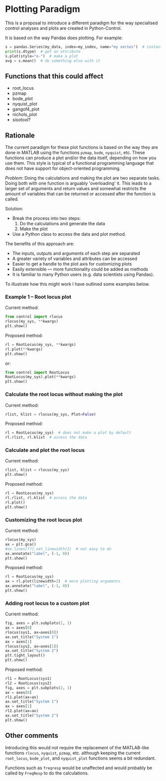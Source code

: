 # Plotting Paradigm

This is a proposal to introduce a different paradigm for the way specialised control analyses and plots are created in Python-Control.

It is based on the way Pandas does plotting.  For example:

```python
s = pandas.Series(my_data, index=my_index, name="my series")  # instantiate object
print(s.dtype)  # get an attribute
s.plot(style="o-")  # make a plot
avg = s.mean()  # do something else with it
```

## Functions that this could affect

- root_locus
- pzmap
- bode_plot
- nyquist_plot
- gangof4_plot
- nichols_plot
- sisotool?


## Rationale

The current paradigm for these plot functions is based on the way they are done in MATLAB using the functions `pzmap`, `bode`, `nyquist`, etc. These functions can produce a plot and/or the data itself, depending on how you use them. This style is typical of a functional programming language that does not have support for object-oriented programming.

*Problem*: Doing the calculations and making the plot are two separate tasks.  Doing both with one function is arguably 'overloading' it. This leads to a larger set of arguments and return values and somewhat restricts the amount of variables that can be returned or accessed after the function is called.

Solution:
- Break the process into two steps:
    1. Do the calculations and generate the data
    2. Make the plot
- Use a Python class to access the data and plot method.

The benefits of this approach are:
- The inputs, outputs and arguments of each step are separated
- A greater variety of variables and attributes can be accessed
- Easier to get a handle to the plot axis for customizing plots
- Easily extensible — more functionality could be added as methods
- It is familiar to many Python users (e.g. data scientists using Pandas).

To illustrate how this might work I have outlined some examples below.

### Example 1 – Root locus plot

Current method:

```python
from control import rlocus
rlocus(my_sys, **kwargs)
plt.show()
```

Proposed method:

```python
rl = RootLocus(my_sys, **kwargs)
rl.plot(**kwargs)
plt.show()
```

or:

```python
from control import RootLocus
RootLocus(my_sys).plot(**kwargs)
plt.show()
```

### Calculate the root locus without making the plot

Current method:

```python
rlist, klist = rlocus(my_sys, Plot=False)
```

Proposed method:

```python
rl = RootLocus(my_sys)  # does not make a plot by default
rl.rlist, rl.klist  # access the data
```

### Calculate and plot the root locus

Current method:

```python
rlist, klist = rlocus(my_sys)
plt.show()
```

Proposed method:

```python
rl = RootLocus(my_sys)
rl.rlist, rl.klist  # access the data
rl.plot()
plt.show()
```

### Customizing the root locus plot

Current method:

```python
rlocus(my_sys)
ax = plt.gca()
#ax.lines[??].set_linewidth(2)  # not easy to do
ax.annotate("label", (-1, 0))
plt.show()
```

Proposed method:

```python
rl = RootLocus(my_sys)
ax = rl.plot(linewidth=2)  # more plotting arguments
ax.annotate("label", (-1, 0))
plt.show()
```

### Adding root locus to a custom plot

Current method:

```python
fig, axes = plt.subplots(2, 1)
ax = axes[0]
rlocus(sys1, ax=axes[0])
ax.set_title("System 1")
ax = axes[1]
rlocus(sys2, ax=axes[1])
ax.set_title("System 2")
plt.tight_layout()
plt.show()
```

Proposed method:

```python
rl1 = RootLocus(sys1)
rl2 = RootLocus(sys2)
fig, axes = plt.subplots(2, 1)
ax = axes[0]
rl1.plot(ax=ax)
ax.set_title("System 1")
ax = axes[1]
rl2.plot(ax=ax)
ax.set_title("System 2")
plt.show()
```

## Other comments

Introducing this would not require the replacement of the MATLAB-like functions `rlocus`, `nyquist`, `pzmap`, etc. although keeping the current `root_locus`, `bode_plot`, and `nyquist_plot` functions seems a bit redundant.

Functions such as `freqresp` would be unaffected and would probably be called by `FreqResp` to do the calculations.
